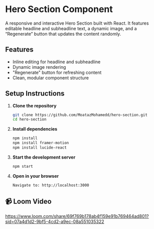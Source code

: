 # Hero Section Component

A responsive and interactive Hero Section built with React. It features editable headline and subheadline text, a dynamic image, and a “Regenerate” button that updates the content randomly.

## Features

- Inline editing for headline and subheadline
- Dynamic image rendering
- "Regenerate" button for refreshing content
- Clean, modular component structure

## Setup Instructions

1. **Clone the repository**
   ```bash
   git clone https://github.com/MoatazMohamedd/hero-section.git
   cd hero-section

2. **Install dependencies**
   ```bash
   npm install
   npm install framer-motion
   npm install lucide-react

3. **Start the development server**
   ```bash
   npm start

4. **Open in your browser**
   ```bash
   Navigate to: http://localhost:3000

## 📹 Loom Video
https://www.loom.com/share/69f769b178ab4f159e91b769464ad801?sid=07a4d1d2-9bf5-4cd2-a9ec-08a551035322
